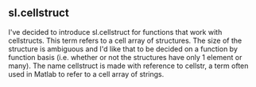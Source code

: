 sl.cellstruct
-------------

I've decided to introduce sl.cellstruct for functions that work with cellstructs. This term refers to a cell array of structures. The size of the structure is ambiguous and I'd like that to be decided on a function by function basis (i.e. whether or not the structures have only 1 element or many). The name cellstruct is made with reference to cellstr, a term often used in Matlab to refer to a cell array of strings.
